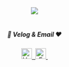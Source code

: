 <!-- 타이틀 -->
<div align= "center">
    <img src="https://capsule-render.vercel.app/api?type=transparent&color=3c3c3c&height=120&text=✨️%20Hojun's%20GitHub%20✨️&animation=&fontColor=8badfe&fontSize=40" />
</div>

<br>

<!-- 내용 -->
<h5 align="center">💚 Velog & Email ❤️</h5>
<div align="center">
  <a href="https://velog.io/@jflower">
    <img
      src="https://img.shields.io/badge/Velog-1EBC8F?style=flat&logo=velog&logoColor=white"
      height="24"
      alt="Velog"
    />&nbsp
  </a>
  <a href="mailto:jflower0502@gmail.com">
    <img
      src="https://img.shields.io/badge/jflower0502@gmail.com-D14836?style=flat&logo=gmail&logoColor=white"
      height="24"
      alt="Email"
    />&nbsp
  </a>
</div>
